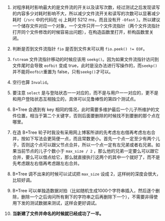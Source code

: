  1. 对程序耗时影响最大的是文件流的开关以及读写次数，经过测试之后发现读写的内容多少对耗时影响不大，所以减少文件流开关和读写的次数可以显著减少耗时（`/src` 中的代码在 oj 上耗时 5212 ms，而且没有开 `-Ofast` ）。所以建议一个储存文件对应一个对象，一个文件只开一个文件流指针（两个文件流指针打开同个文件修改的时候容易出问题），在构造函数里打开，析构函数里关闭。
   
 2. 判断是否到文件流指针 `fio` 是否到文件末可以用 `fio.peek() != EOF`。

 3. `fstream` 文件流指针移动的时候应该用 `seekg()`。因为如果文件流指针访问到文件尾时会导致 `eofbit` 变成 true，此时是没办法进行写操作的，而`seekp()`并不能将`eofbit`重置为 false，只有`seekg()`才可以。 

 4. 空行也算 `Invalid`。

 5. 要注意 `select` 是与登陆状态一一对应的，而不是与用户一一对应的，更不是和用户登陆状态互相独立的，具体可以见鲁棒性的第四个测试点。

 6. B+Tree 会遇到有 key 相同的情况，此时需要多维护最后一个儿子所维护的文件位置，相当于第二个关键字，否则后面要删除的时候找不到要删的那个点在哪里。

 7. 在造 B+Tree 轮子时我没有采用网上博客所讲的先考虑左右借再考虑左右合并，按如下写法会更简便一点，而且常数更小。首先一个点一定至少有两个儿子，否则这个点可以跟父节点合并，所以一个点一定有左兄弟或者右兄弟。如果当前节点的儿子个数小于 `max_size / 2` ，那么他的兄弟一定要么可以跟它合并，要么可以借点给它，那么就直接执行这两个的其中一个就好了，而不是先考虑跟左右借再考虑跟左右合并。
   
 8. B+Tree 调不出来的时候可以试试把 `max_size` 设成 2，这样树的深度会很大，比较好调。
   
 9.  B+Tree 可以单独造数据对拍（比如随机生成1000个字符串插入，然后逐个删除，删除一个之后询问所有剩下的字符串之后再删除下一个），不需要非得使用下发的测试数据来测试，这样会更好调试。
  
 10. **当新建了文件并命名的时候就已经成功了一半。**
   

